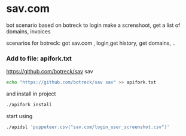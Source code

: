 # sav.com

bot scenario based on botreck to login make a screnshoot, get a list of domains, invoices


scenarios for botreck: got sav.com , login,get history, get domains, ..

### Add to file: apifork.txt

https://github.com/botreck/sav sav

```bash
echo "https://github.com/botreck/sav sav" >> apifork.txt
```

and install in project

```bash
./apifork install
```

start using

```bash
./apidsl 'puppeteer.csv("sav.com/login_user_screenshot.csv")'
```